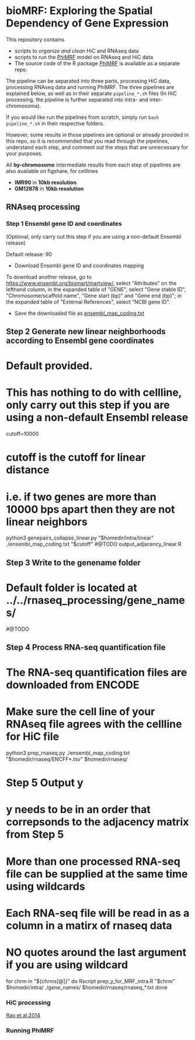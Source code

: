 # bioMRF: Exploring the Spatial Dependency of Gene Expression
This repository contains 
- scripts to *organize and clean* HiC and RNAseq data
- scripts to run the [PhiMRF](https://github.com/ashleyzhou972/PhiMRF) model on RNAseq and HiC data
- The source code of the R package [PhiMRF](https://github.com/ashleyzhou972/PhiMRF) is available as a separate repo.


The pipeline can be separated into three parts, processing HiC data, processing RNAseq data and running PhiMRF.
The three pipelines are explained below, as well as in their separate `pipeline_*.sh` files (In HiC processing, the pipeline is further separated into intra- and inter-chromosoma).

If you would like run the pipelines from scratch, simply run `bash pipeline_*.sh` in their respective folders.

However, some results in those pipelines are optional or already provided in this repo, so it is recommended that you read through the pipelines, understand each step, and comment out the steps that are unnecessary for your purposes.

All **by-chromosome** intermediate results from each step of pipelines are also available on figshare, for celllines 
- **IMR90** in **10kb resolution**
- **GM12878** in **10kb resolution**

## RNAseq processing

### Step 1  Ensembl gene ID and coordinates 

(Optional, only carry out this step if you are using a non-default Ensembl release)

Default release: 90

-  Download Ensembl gene ID and coordinates mapping

To download another release, go to https://www.ensembl.org/biomart/martview/, select "Attributes" on the lefthand column, in the expanded table of "GENE", select "Gene stable ID", "Chromosome/scaffold name", "Gene start (bp)" and "Gene end (bp)"; in the expanded table of "External References", select "NCBI gene ID".
- Save the downloaded file as  [ensembl_map_coding.txt](rnaseq_processing/ensembl_map_coding.txt)


## Step 2  Generate new linear neighborhoods according to Ensembl gene coordinates
# Default provided. 
# This has nothing to do with cellline, only carry out this step if you are using a non-default Ensembl release
cutoff=10000 
# cutoff is the cutoff for linear distance
# i.e. if two genes are more than 10000 bps apart then they are not linear neighbors
python3 genepairs_collapse_linear.py  "$homedir/intra/linear" ./ensembl_map_coding.txt  "$cutoff"
#@TODO output_adjacency_linear.R

## Step 3 Write to the genename folder
# Default folder is located at ../../rnaseq_processing/gene_names/
#@TODO


## Step 4 Process RNA-seq quantification file
# The RNA-seq quantification files are downloaded from ENCODE
# Make sure the cell line of your RNAseq file agrees with the cellline for HiC file
python3 prep_rnaseq.py  ./ensembl_map_coding.txt  "$homedir/rnaseq/ENCFF*.tsv"  $homedir/rnaseq/


# Step 5 Output y 
# y needs to be in an order that correpsonds to the adjacency matrix from Step 5
# More than one processed RNA-seq file can be supplied at the same time using wildcards
# Each RNA-seq file will be read in as a column in a matirx of rnaseq data
# NO quotes around the last argument if you are using wildcard
for chrm in "${chrms[@]}"
do
	Rscript prep_y_for_MRF_intra.R "$chrm" $homedir/intra/  ./gene_names/  $homedir/rnaseq/rnaseq_*.txt
done


### HiC processing
[Rao et al.2014](https://www.ncbi.nlm.nih.gov/pubmed/25497547)

### Running PhiMRF
